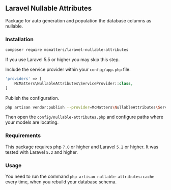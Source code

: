 ## Laravel Nullable Attributes

Package for auto generation and population the database columns as nullable.

### Installation

```bash
composer require mcmatters/laravel-nullable-attributes
```

If you use Laravel 5.5 or higher you may skip this step.

Include the service provider within your `config/app.php` file.

```php
'providers' => [
    McMatters\NullableAttributes\ServiceProvider::class,
]
```

Publish the configuration.

```bash
php artisan vendor:publish --provider=McMatters\NullableAttributes\ServiceProvider
```

Then open the `config/nullable-attributes.php` and configure paths where your models are locating.

### Requirements

This package requires php `7.0` or higher and Laravel `5.2` or higher. It was tested with Laravel `5.2` and higher.

### Usage

You need to run the command `php artisan nullable-attributes:cache` every time, when you rebuild your database schema.
